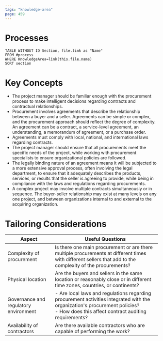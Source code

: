 ```yaml
---
tags: "knowledge-area"
page: 459
---
```

# Processes
```dataview
TABLE WITHOUT ID Section, file.link as "Name"
FROM #process 
WHERE KnowledgeArea=link(this.file.name)
SORT section
```
# Key Concepts
- The project manager should be familiar enough with the procurement process to make intelligent decisions regarding contracts and contractual relationships.
- Procurement involves agreements that describe the relationship between a buyer and a seller. Agreements can be simple or complex, and the procurement approach should reflect the degree of complexity. An agreement can be a contract, a service-level agreement, an understanding, a memorandum of agreement, or a purchase order.
- Agreements must comply with local, national, and international laws regarding contracts.
- The project manager should ensure that all procurements meet the specific needs of the project, while working with procurement specialists to ensure organizational policies are followed.
- The legally binding nature of an agreement means it will be subjected to a more extensive approval process, often involving the legal department, to ensure that it adequately describes the products, services, or results that the seller is agreeing to provide, while being in compliance with the laws and regulations regarding procurements.
- A complex project may involve multiple contracts simultaneously or in sequence. The buyer-seller relationship may exist at many levels on any one project, and between organizations internal to and external to the acquiring organization.
# Tailoring Considerations
| Aspect | Useful Questions |
| ---- | ---- |
| Complexity of procurement | Is there one main procurement or are there multiple procurements at different times with different sellers that add to the complexity of the procurements? |
| Physical location | Are the buyers and sellers in the same location or reasonably close or in different time zones, countries, or continents? |
| Governance and regulatory environment | - Are local laws and regulations regarding procurement activities integrated with the organization's procurement policies?<br>- How does this affect contract auditing requirements? |
| Availability of contractors | Are there available contractors who are capable of performing the work? |
